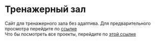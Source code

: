 # Тренажерный зал 

Сайт для тренажерного зала без адаптива.
Для предварительного просмотра перейдите по <a href="https://imarshuba.github.io/red-gym/">ссылке</a>
<br>Что бы посмотреть все проекты, перейдите по <a href="https://github.com/iMarshuba/">этой ссылке</a>